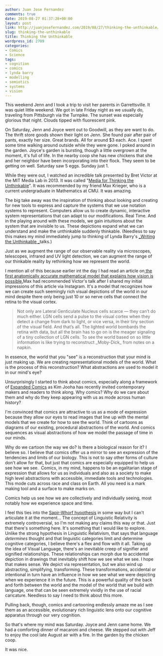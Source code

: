 ```yaml
---
author: Juan Jose Fernandez
comments: true
date: 2019-08-27 01:37:28+00:00
layout: post
link: http://juanjosefernandez.com/2019/08/27/thinking-the-unthinkable/
slug: thinking-the-unthinkable
title: Thinking the Unthinkable
wordpress_id: 2709
categories:
- Comics
- Science
tags:
- cognition
- comics
- lynda barry
- modelling
- semiotics
- systems
- vision
---
```


This weekend Jenn and I took a trip to visit her parents in Garrettsville. It was quiet little weekend. We got in late Friday night as we usually do, traveling from Pittsburgh via the Turnpike. The sunset was especially glorious that night. Clouds tipped with fluorescent pink.

On Saturday, Jenn and Joyce went out to Goodwill, as they are want to do. The thrift store goods shown their light on Jenn. She found pair after pair of pants, exactly her size. Great brands. All for around $3 each. Ace. I spent some time walking around outside while they were gone. I poked around in the garden. Joyce's garden is bursting, though a little overgrown at the moment, it's full of life. In the nearby coop she has new chickens that she and her neighbor have been incorporating into their flock. They seem to be getting on well. Saturday saw 5 eggs. Sunday just 1.

While they were out, I watched an incredible talk presented by Bret Victor at the MIT Media Lab in 2013. It was called "[Media for Thinking the Unthinkable](https://www.youtube.com/watch?v=oUaOucZRlmE&feature=youtu.be)". It was recommended by my friend Max Krieger, who is a current undergraduate in Mathematics at CMU. It was amazing.

The big take away was the inspiration of thinking about looking and creating for new tools to express and capture the systems that we use notation systems to represent. Computers allow us to create dynamic, interactive system representations that can adapt to our modifications. Real Time. And in the playing around with these models, we gain intuitions about the system that are invisible to us. These depictions expand what we can understand and make the unthinkable suddenly thinkable. (Needless to say this makes my mind immediately jump to thinking of Lynda Barry's [_Writing the Unthinkable _](https://www.youtube.com/watch?reload=9&v=GjofUnKK20M)talks.)

Just as we augment the range of our observable reality via microscopes, telescopes, infrared and UV light detection, we can augment the range of our thinkable reality by rethinking how we represent the world.

I mention all of this because earlier int the day I had read an article on[ the first anatomically accurate mathematical model that explains how vision is possible.](https://www.quantamagazine.org/a-mathematical-model-unlocks-the-secrets-of-vision-20190821/?utm_source=pocket-newtab)Max had recommended Victor's talk after I shared my initial impressions of this article via Instagram. It's a model that recognizes how we can create such seemingly rich visual depictions of the world in our mind despite there only being just 10 or so nerve cells that connect the retina to the visual cortex.


<blockquote>Not only are Lateral Genticulate Nucleus cells scarce — they can’t do much either. LGN cells send a pulse to the visual cortex when they detect a change from dark to light, or vice versa, in their tiny section of the visual field. And that’s all. The lighted world bombards the retina with data, but all the brain has to go on is the meager signaling of a tiny collection of LGN cells. To see the world based on so little information is like trying to reconstruct _Moby-Dick_ from notes on a napkin.</blockquote>


In essence, the world that you "see" is a reconstruction that your mind is just making up. We are creating representational models of the world. What is the process of this reconstruction? What abstractions are used to model it in our mind's eye?

Unsurprisingly I started to think about comics, especially along a framework of [Expanded Comics](https://kimjooha.com/post/182486562547/expanded-comics) as Kim Jooha has recently invited contemporary makers and readers to think along. Why comics? Why do we care about them and why do they keep appearing with us as mode across human history?

I'm convinced that comics are attractive to us as a mode of expression because they allow our eyes to read images that line up with the mental models that we create for how to see the world. Think of cartoons as diagrams of our existing, procedural abstractions of the world. And comics sequences as visual abstractions of how we model the passage of time in our minds.

Why do we cartoon the way we do? Is there a biological reason for it? I believe so. I believe that comics offer us a mirror to see an expression of the tendencies and limits of our biology. This is not to say other forms of culture don't allow for that, but just that comics are especially equipped to help us see how we see.  Comics, in my mind, happens to be an egalitarian stage of expression that allows for us as individuals and also as a society to make high level abstractions with accessible, immediate tools and technologies. This mode cuts across race and class on Earth. All you need is a mark making tool and a surface to make marks on.

Comics help us see how we are collectively and individually seeing, most notably how we experience space and time.

I feel this ties into the [Sapir-Whorf hypothesis](https://en.wikipedia.org/wiki/Linguistic_relativity) in some way but I can't articulate it at the moment... The concept of Linguistic Relativity is extremely controversial, so I'm not making any claims this way or that. Just that there's something here. It's something that I would like to explore. Unlike the strong hypothesis in Linguistic Relativism, that says that language _determines_ thought and that linguistic categories limit and determine cognitive categories, I believe there's a flex and flow with it all. Taking up the idea of Visual Language, there's an inevitable creep of signifier and signified relationships. These relationships can morph due to accidental depiction in drawings that inevitably shift how we see what we see. I hope that makes sense. We depict via representation, but we also wind up abstracting, simplifying, transforming. These transformations, accidental or intentional in turn have an influence in how we see what we were depicting when we experience it in the future. This is a powerful quality of the back and forth between the world and the model of the world that we build with language, one that can be seen extremely vividly in the use of racial caricature. Needless to say I need to think about this more.

Pulling back, though, comics and cartooning endlessly amaze me as I see them as an accessible, evolutionary rich linguistic lens onto our cognitive apparatus through our very cognition.

So that's where my mind was Saturday. Joyce and Jenn came home. We had a comforting dinner of macaroni and cheese. We stepped out with Jeff to enjoy the cool late August air with a fire. In the garden by the chicken coop.

It was nice.
